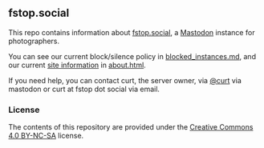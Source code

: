 fstop.social
------------

This repo contains information about [fstop.social](https://fstop.social), a
[Mastodon](https://github.com/tootsuite/mastodon) instance for photographers.

You can see our current block/silence policy in
[blocked_instances.md](https://github.com/fstopsocial/about/blob/master/blocked_instances.md), and our current [site
information](https://fstop.social/about/more) in
[about.html](https://github.com/fstopsocial/about/blob/master/about.html).

If you need help, you can contact curt, the server owner, via [@curt](https://fstop.social/@curt) via mastodon or
curt at fstop dot social via email.

### License

The contents of this repository are provided under the [Creative Commons 4.0
BY-NC-SA](https://creativecommons.org/licenses/by-nc-sa/4.0/) license.
